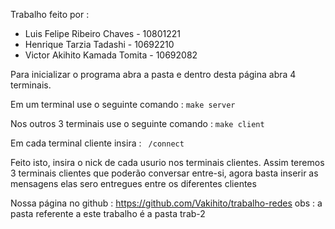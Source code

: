 Trabalho feito por :
 - Luis Felipe Ribeiro Chaves   - 10801221
 - Henrique Tarzia Tadashi      - 10692210
 - Victor Akihito Kamada Tomita - 10692082 

Para inicializar o programa abra a pasta e dentro desta página abra 4 terminais.

Em um terminal use o seguinte comando : <code>make server </code>

Nos outros 3 terminais use o seguinte comando : <code>make client </code>

Em cada terminal cliente insira : <code> /connect </code>

Feito isto, insira o nick de cada usurio nos terminais clientes.
Assim teremos 3 terminais clientes que poderão conversar entre-si, agora basta inserir as mensagens elas sero entregues entre os diferentes clientes

Nossa página no github : https://github.com/Vakihito/trabalho-redes 
obs : a pasta referente a este trabalho é a pasta trab-2

